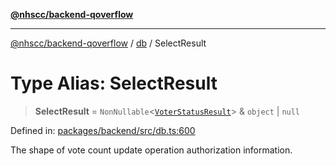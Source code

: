 [**@nhscc/backend-qoverflow**](../../README.md)

***

[@nhscc/backend-qoverflow](../../README.md) / [db](../README.md) / SelectResult

# Type Alias: SelectResult

> **SelectResult** = `NonNullable`\<[`VoterStatusResult`](VoterStatusResult.md)\> & `object` \| `null`

Defined in: [packages/backend/src/db.ts:600](https://github.com/nhscc/qoverflow.api.hscc.bdpa.org/blob/7f72ded3e1b4a649a6466e0d002164176291fadc/packages/backend/src/db.ts#L600)

The shape of vote count update operation authorization information.
